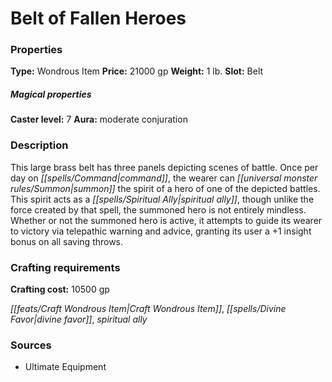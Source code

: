 ﻿---
Title: "Belt of Fallen Heroes"
Type: "Wondrous Item"
Price: "21000 gp"
Weight: "1 lb."
Slot: "Belt"
Caster level: "7"
Aura: "moderate conjuration"
Description: |
  "This large brass belt has three panels depicting scenes of battle. Once per day on command, the wearer can summon the spirit of a hero of one of the depicted battles. This spirit acts as a _spiritual ally_, though unlike the force created by that spell, the summoned hero is not entirely mindless. Whether or not the summoned hero is active, it attempts to guide its wearer to victory via telepathic warning and advice, granting its user a +1 insight bonus on all saving throws."
Crafting cost: "10500 gp"
Sources: "['Ultimate Equipment']"
---

# Belt of Fallen Heroes

### Properties

**Type:** Wondrous Item **Price:** 21000 gp **Weight:** 1 lb. **Slot:** Belt

##### Magical properties

**Caster level:** 7 **Aura:** moderate conjuration

### Description

This large brass belt has three panels depicting scenes of battle. Once per day on _[[spells/Command|command]]_, the wearer can _[[universal monster rules/Summon|summon]]_ the spirit of a hero of one of the depicted battles. This spirit acts as a _[[spells/Spiritual Ally|spiritual ally]]_, though unlike the force created by that spell, the summoned hero is not entirely mindless. Whether or not the summoned hero is active, it attempts to guide its wearer to victory via telepathic warning and advice, granting its user a +1 insight bonus on all saving throws.

### Crafting requirements

**Crafting cost:** 10500 gp

_[[feats/Craft Wondrous Item|Craft Wondrous Item]]_, _[[spells/Divine Favor|divine favor]]_, _spiritual ally_

### Sources

* Ultimate Equipment